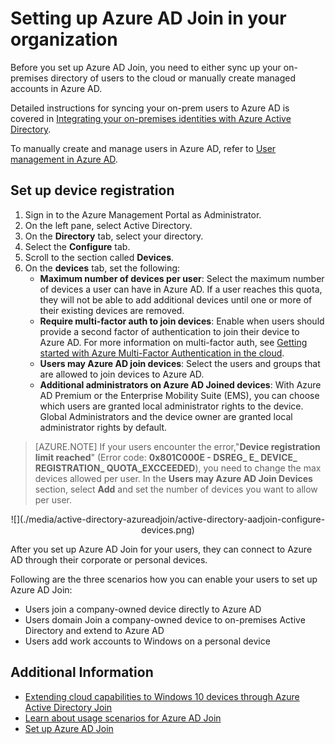 <properties 
	pageTitle="Setting up Azure AD Join for your users| Windows Azure" 
	description="Explains how administrators can set up Azure AD Join for their end users (employees, students, other users) in their organization." 
	services="active-directory" 
	documentationCenter="" 
	authors="femila" 
	manager="stevenpo" 
	editor=""/>

<tags
	ms.service="active-directory"
	ms.date="10/09/2015"
	wacn.date=""/>

# Setting up Azure AD Join in your organization

Before you set up Azure AD Join, you need to either sync up your on-premises directory of users to the cloud or manually create managed accounts in Azure AD. 

Detailed instructions for syncing your on-prem users to Azure AD is covered in [Integrating your on-premises identities with Azure Active Directory](/documentation/articles/active-directory-aadconnect).


To manually create and manage users in Azure AD, refer to [User management in Azure AD](https://msdn.microsoft.com/zh-cn/library/azure/hh967609.aspx).

## Set up device registration 
1. Sign in to the Azure Management Portal as Administrator.
2. On the left pane, select Active Directory.
3. On the **Directory** tab, select your directory.
4. Select the **Configure** tab.
5. Scroll to the section called **Devices**.
6. On the **devices** tab, set the following:  
   * **Maximum number of devices per user**: Select the maximum number of devices a user can have in Azure AD.  If a user reaches this quota, they will not be able to add additional devices until one or more of their existing devices are removed.
   * **Require multi-factor auth to join devices**: Enable when users should provide a second factor of authentication to join their device to Azure AD. For more information on multi-factor auth, see [Getting started with Azure Multi-Factor Authentication in the cloud](/documentation/articles/multi-factor-authentication-get-started-cloud).
   *  **Users may Azure AD join devices**: Select the users and groups that are allowed to join devices to Azure AD.   
    * **Additional administrators on Azure AD Joined devices**: With Azure AD Premium or the Enterprise Mobility Suite (EMS), you can choose which users are granted local administrator rights to the device. Global Administrators and the device owner are granted local administrator rights by default.
   
>[AZURE.NOTE] If your users encounter the error,"**Device registration limit reached**" (Error code: **0x801C000E - DSREG_ E_ DEVICE_ REGISTRATION_ QUOTA_EXCCEEDED**), you need to change the max devices allowed per user. In the **Users may Azure AD Join Devices** section, select **Add** and set the number of devices you want to allow per user.
      

    
<center>![](./media/active-directory-azureadjoin/active-directory-aadjoin-configure-devices.png) </center>
 
After you set up Azure AD Join for your users, they can connect to Azure AD through their corporate or personal devices. 

Following are the three scenarios how you can enable your users to set up Azure AD Join:

- Users join a company-owned device directly to Azure AD
- Users domain Join a company-owned device to on-premises Active Directory and extend to Azure AD
- Users add work accounts to Windows on a personal device 

## Additional Information
* [Extending cloud capabilities to Windows 10 devices through Azure Active Directory Join](/documentation/articles/active-directory-azureadjoin-overview)
* [Learn about usage scenarios for Azure AD Join](/documentation/articles/active-directory-azureadjoin-deployment-aadjoindirect)
* [Set up Azure AD Join](/documentation/articles/active-directory-azureadjoin-setup)



